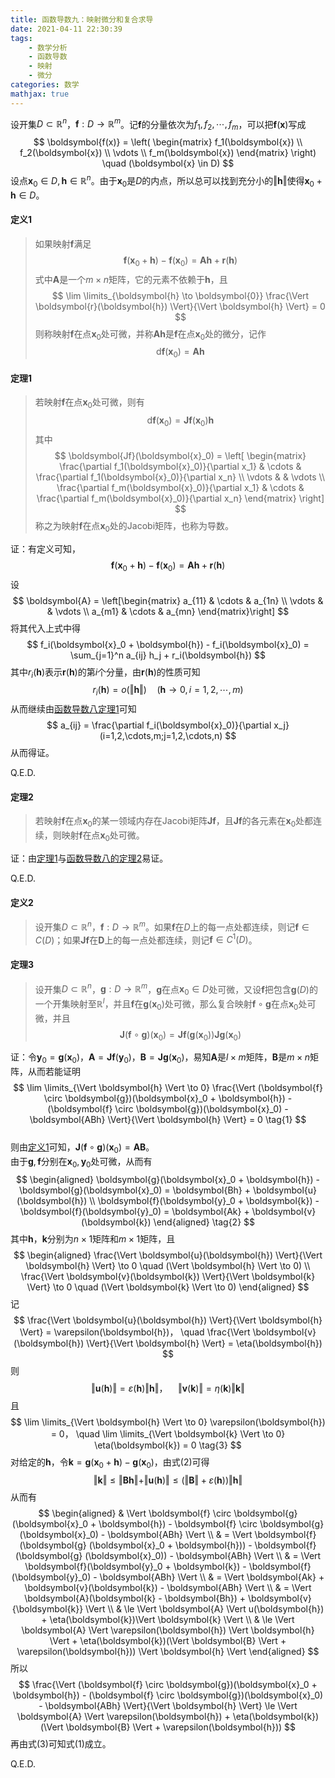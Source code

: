 ```yaml
---
title: 函数导数九：映射微分和复合求导
date: 2021-04-11 22:30:39
tags:
    - 数学分析
    - 函数导数
    - 映射
    - 微分
categories: 数学
mathjax: true
---
```


设开集$D \subset \mathbb{R}^n$，$\boldsymbol{f}: D \to \mathbb{R}^m$。记$\boldsymbol{f}$的分量依次为$f_1,f_2,\cdots,f_m$，可以把$\boldsymbol{f}(\boldsymbol{x})$写成
$$
    \boldsymbol{f(x)} = \left(
        \begin{matrix} 
            f_1(\boldsymbol{x}) \\
            f_2(\boldsymbol{x}) \\
            \vdots \\
            f_m(\boldsymbol{x})
        \end{matrix} 
    \right) \quad (\boldsymbol{x} \in D)
$$
设点$\boldsymbol{x}_0 \in D, \boldsymbol{h} \in \mathbb{R}^n$。由于$\boldsymbol{x}_0$是$D$的内点，所以总可以找到充分小的$\Vert \boldsymbol{h} \Vert$使得$\boldsymbol{x}_0 + \boldsymbol{h} \in D$。

<!--more-->

#### 定义1
> 如果映射$\boldsymbol{f}$满足
$$
    \boldsymbol{f}(\boldsymbol{x}_0 + \boldsymbol{h}) - \boldsymbol{f}(\boldsymbol{x}_0) = \boldsymbol{Ah} + \boldsymbol{r}(\boldsymbol{h})
$$
式中$\boldsymbol{A}$是一个$m \times n$矩阵，它的元素不依赖于$\boldsymbol{h}$，且
$$
    \lim \limits_{\boldsymbol{h} \to \boldsymbol{0}} \frac{\Vert \boldsymbol{r}(\boldsymbol{h}) \Vert}{\Vert \boldsymbol{h} \Vert} = 0
$$
则称映射$\boldsymbol{f}$在点$\boldsymbol{x}_0$处可微，并称$\boldsymbol{Ah}$是$\boldsymbol{f}$在点$\boldsymbol{x}_0$处的微分，记作
$$
    \mathrm{d}\boldsymbol{f}(\boldsymbol{x}_0) = \boldsymbol{Ah}
$$


#### 定理1
> 若映射$\boldsymbol{f}$在点$\boldsymbol{x}_0$处可微，则有
$$
    \mathrm{d}\boldsymbol{f}(\boldsymbol{x}_0) = \boldsymbol{Jf}(\boldsymbol{x}_0)\boldsymbol{h}
$$
其中
$$
    \boldsymbol{Jf}(\boldsymbol{x}_0) = \left[
        \begin{matrix}
            \frac{\partial f_1(\boldsymbol{x}_0)}{\partial x_1}  & \cdots & \frac{\partial f_1(\boldsymbol{x}_0)}{\partial x_n} \\
            \vdots & & \vdots \\
            \frac{\partial f_m(\boldsymbol{x}_0)}{\partial x_1}  & \cdots & \frac{\partial f_m(\boldsymbol{x}_0)}{\partial x_n}
        \end{matrix}
    \right]
$$
称之为映射$\boldsymbol{f}$在点$\boldsymbol{x}_0$处的Jacobi矩阵，也称为导数。

证：有定义可知，
$$
    \boldsymbol{f}(\boldsymbol{x}_0 + \boldsymbol{h}) - \boldsymbol{f}(\boldsymbol{x}_0) = \boldsymbol{Ah} + \boldsymbol{r}(\boldsymbol{h})
$$
设
$$
    \boldsymbol{A} = \left[\begin{matrix}
        a_{11} & \cdots & a_{1n} \\
        \vdots & & \vdots \\
        a_{m1} & \cdots & a_{mn}
    \end{matrix}\right] 
$$
将其代入上式中得
$$
    f_i(\boldsymbol{x}_0 + \boldsymbol{h}) - f_i(\boldsymbol{x}_0) = \sum_{j=1}^n a_{ij} h_j + r_i(\boldsymbol{h})
$$
其中$r_i(\boldsymbol{h})$表示$\boldsymbol{r}(\boldsymbol{h})$的第$i$个分量，由$\boldsymbol{r}(\boldsymbol{h})$的性质可知
$$
    r_i(\boldsymbol{h}) = o(\Vert \boldsymbol{h} \Vert) \quad (\boldsymbol{h} \to 0, i=1,2,\cdots,m)
$$
从而继续由[函数导数八定理1](https://gamersover.github.io/2021/03/31/%E5%87%BD%E6%95%B0%E5%AF%BC%E6%95%B08/#%E5%AE%9A%E4%B9%891)可知
$$
    a_{ij} = \frac{\partial f_i(\boldsymbol{x}_0)}{\partial x_j} (i=1,2,\cdots,m;j=1,2,\cdots,n)
$$
从而得证。

Q.E.D.

#### 定理2
> 若映射$\boldsymbol{f}$在点$\boldsymbol{x}_0$的某一领域内存在Jacobi矩阵$\boldsymbol{Jf}$，且$\boldsymbol{Jf}$的各元素在$\boldsymbol{x}_0$处都连续，则映射$\boldsymbol{f}$在点$\boldsymbol{x}_0$处可微。

证：由[定理1](https://gamersover.github.io/2021/04/11/%E5%87%BD%E6%95%B0%E5%AF%BC%E6%95%B09/#%E5%AE%9A%E7%90%861)与[函数导数八的定理2](https://gamersover.github.io/2021/03/31/%E5%87%BD%E6%95%B0%E5%AF%BC%E6%95%B08/#%E5%AE%9A%E7%90%862)易证。

Q.E.D.

#### 定义2
> 设开集$D \subset \mathbb{R}^n$，$\boldsymbol{f}: D \to \mathbb{R}^m$。如果$\boldsymbol{f}$在$D$上的每一点处都连续，则记$\boldsymbol{f} \in C(D)$；如果$\boldsymbol{Jf}$在$\boldsymbol{D}$上的每一点处都连续，则记$\boldsymbol{f} \in C^1(D)$。

#### 定理3
> 设开集$D \subset \mathbb{R}^n$，$\boldsymbol{g}: D \to \mathbb{R}^m$，$\boldsymbol{g}$在点$\boldsymbol{x}_0 \in D$处可微，又设$\boldsymbol{f}$把包含$\boldsymbol{g}(D)$的一个开集映射至$\mathbb{R}^l$，并且$\boldsymbol{f}$在$\boldsymbol{g}(\boldsymbol{x}_0)$处可微，那么复合映射$\boldsymbol{f} \circ \boldsymbol{g}$在点$\boldsymbol{x}_0$处可微，并且
$$
    \boldsymbol{J}(\boldsymbol{f}\circ \boldsymbol{g})(\boldsymbol{x}_0) = \boldsymbol{Jf}(\boldsymbol{g}(\boldsymbol{x}_0)) \boldsymbol{Jg}(\boldsymbol{x}_0)
$$

证：令$\boldsymbol{y}_0 = \boldsymbol{g}(\boldsymbol{x}_0)$，$\boldsymbol{A} = \boldsymbol{Jf}(\boldsymbol{y}_0)，\boldsymbol{B} = \boldsymbol{Jg}(\boldsymbol{x}_0)$，易知$\boldsymbol{A}$是$l\times m$矩阵，$\boldsymbol{B}$是$m \times n$矩阵，从而若能证明
$$
    \lim \limits_{\Vert \boldsymbol{h} \Vert \to 0} \frac{\Vert (\boldsymbol{f} \circ \boldsymbol{g})(\boldsymbol{x}_0 + \boldsymbol{h}) - (\boldsymbol{f} \circ \boldsymbol{g})(\boldsymbol{x}_0) - \boldsymbol{ABh} \Vert}{\Vert \boldsymbol{h} \Vert} = 0 \tag{1}
$$    
则由[定义1](https://gamersover.github.io/2021/04/11/%E5%87%BD%E6%95%B0%E5%AF%BC%E6%95%B09/#%E5%AE%9A%E4%B9%891)可知，$\boldsymbol{J}(\boldsymbol{f}\circ \boldsymbol{g})(\boldsymbol{x}_0) = \boldsymbol{AB}$。<br/>
由于$\boldsymbol{g},\boldsymbol{f}$分别在$\boldsymbol{x}_0,\boldsymbol{y}_0$处可微，从而有
$$
    \begin{aligned}
    \boldsymbol{g}(\boldsymbol{x}_0 + \boldsymbol{h}) - \boldsymbol{g}(\boldsymbol{x}_0) = \boldsymbol{Bh} + \boldsymbol{u}(\boldsymbol{h}) \\
    \boldsymbol{f}(\boldsymbol{y}_0 + \boldsymbol{k}) - \boldsymbol{f}(\boldsymbol{y}_0) = \boldsymbol{Ak} + \boldsymbol{v}(\boldsymbol{k}) 
    \end{aligned} \tag{2}
$$
其中$\boldsymbol{h}，\boldsymbol{k}$分别为$n \times 1$矩阵和$m \times 1$矩阵，且
$$
    \begin{aligned}
        \frac{\Vert \boldsymbol{u}(\boldsymbol{h}) \Vert}{\Vert \boldsymbol{h} \Vert} \to 0 \quad (\Vert \boldsymbol{h} \Vert \to 0) \\
        \frac{\Vert \boldsymbol{v}(\boldsymbol{k}) \Vert}{\Vert \boldsymbol{k} \Vert} \to 0 \quad (\Vert \boldsymbol{k} \Vert \to 0)
    \end{aligned} 
$$
记
$$
    \frac{\Vert \boldsymbol{u}(\boldsymbol{h}) \Vert}{\Vert \boldsymbol{h} \Vert} = \varepsilon(\boldsymbol{h})， \quad \frac{\Vert \boldsymbol{v}(\boldsymbol{h}) \Vert}{\Vert \boldsymbol{h} \Vert} = \eta(\boldsymbol{h})
$$
则
$$
    \Vert \boldsymbol{u}(\boldsymbol{h}) \Vert = \varepsilon(\boldsymbol{h}) \Vert \boldsymbol{h} \Vert， \quad \Vert \boldsymbol{v}(\boldsymbol{k}) \Vert = \eta(\boldsymbol{k}) \Vert \boldsymbol{k} \Vert
$$
且
$$
    \lim \limits_{\Vert \boldsymbol{h} \Vert \to 0} \varepsilon(\boldsymbol{h}) = 0， \quad \lim \limits_{\Vert \boldsymbol{k} \Vert \to 0} \eta(\boldsymbol{k}) = 0 \tag{3}
$$
对给定的$\boldsymbol{h}$，令$\boldsymbol{k} = \boldsymbol{g}(\boldsymbol{x}_0 + \boldsymbol{h}) - \boldsymbol{g}(\boldsymbol{x}_0)$，由式(2)可得
$$
    \Vert \boldsymbol{k} \Vert \le \Vert \boldsymbol{Bh} \Vert + \Vert \boldsymbol{u}(\boldsymbol{h})\Vert \le (\Vert \boldsymbol{B} \Vert + \varepsilon(\boldsymbol{h})) \Vert \boldsymbol{h} \Vert
$$
从而有
$$
    \begin{aligned}
        & \Vert \boldsymbol{f} \circ \boldsymbol{g} (\boldsymbol{x}_0 + \boldsymbol{h}) - \boldsymbol{f} \circ \boldsymbol{g} (\boldsymbol{x}_0) - \boldsymbol{ABh} \Vert \\
        & = \Vert \boldsymbol{f}(\boldsymbol{g} (\boldsymbol{x}_0 + \boldsymbol{h})) - \boldsymbol{f}(\boldsymbol{g} (\boldsymbol{x}_0)) - \boldsymbol{ABh} \Vert \\
        & = \Vert \boldsymbol{f}(\boldsymbol{y}_0 + \boldsymbol{k}) - \boldsymbol{f}(\boldsymbol{y}_0) - \boldsymbol{ABh} \Vert \\
        & = \Vert \boldsymbol{Ak} + \boldsymbol{v}(\boldsymbol{k}) - \boldsymbol{ABh} \Vert \\
        & = \Vert \boldsymbol{A}(\boldsymbol{k} - \boldsymbol{Bh}) + \boldsymbol{v}{\boldsymbol{k}} \Vert \\
        & \le \Vert \boldsymbol{A} \Vert u(\boldsymbol{h}) + \eta(\boldsymbol{k})\Vert \boldsymbol{k} \Vert \\
        & \le \Vert \boldsymbol{A} \Vert \varepsilon(\boldsymbol{h}) \Vert \boldsymbol{h} \Vert + \eta(\boldsymbol{k})(\Vert \boldsymbol{B} \Vert + \varepsilon(\boldsymbol{h})) \Vert \boldsymbol{h} \Vert
    \end{aligned}
$$
所以
$$
    \frac{\Vert (\boldsymbol{f} \circ \boldsymbol{g})(\boldsymbol{x}_0 + \boldsymbol{h}) - (\boldsymbol{f} \circ \boldsymbol{g})(\boldsymbol{x}_0) - \boldsymbol{ABh} \Vert}{\Vert \boldsymbol{h} \Vert} \le \Vert \boldsymbol{A} \Vert \varepsilon(\boldsymbol{h}) + \eta(\boldsymbol{k})(\Vert \boldsymbol{B} \Vert + \varepsilon(\boldsymbol{h}))
$$
再由式(3)可知式(1)成立。

Q.E.D.